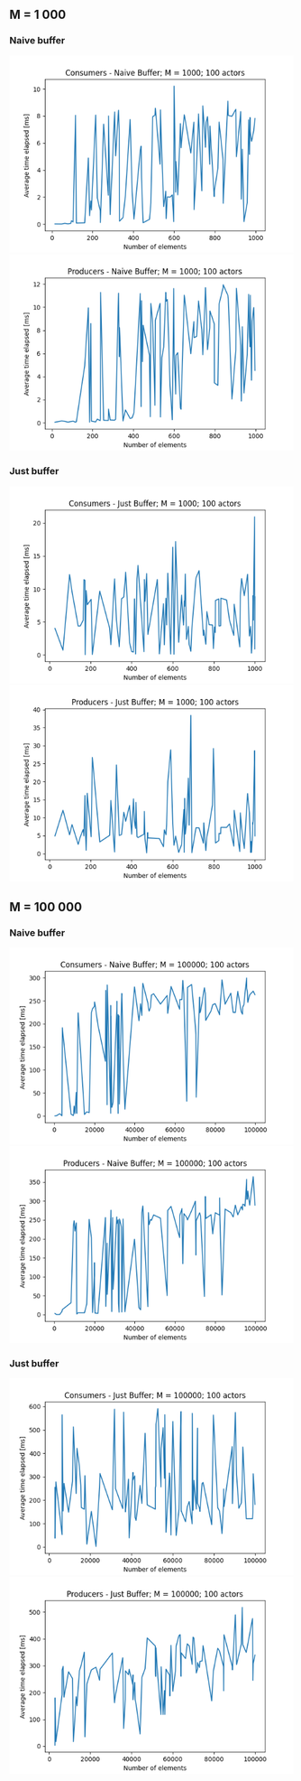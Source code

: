 ## M = 1 000

### Naive buffer

![](results/naive-m1_000-a100-consumer.png)
![](results/naive-m1_000-a100-producer.png)

### Just buffer

![](results/just-m1_000-a100-consumer.png)
![](results/just-m1_000-a100-producer.png)

## M = 100 000

### Naive buffer

![](results/naive-m100_000-a100-consumer.png)
![](results/naive-m100_000-a100-producer.png)

### Just buffer

![](results/just-m100_000-a100-consumer.png)
![](results/just-m100_000-a100-producer.png)
